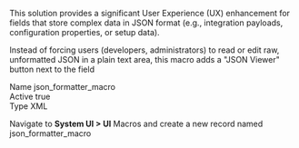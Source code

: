 This solution provides a significant User Experience (UX) enhancement for fields that store complex data in JSON format (e.g., integration payloads, configuration properties, or setup data). 

Instead of forcing users (developers, administrators) to read or edit raw, unformatted JSON in a plain text area, this macro adds a "JSON Viewer" button next to the field

Name	json_formatter_macro	
Active	true	
Type	XML

Navigate to **System UI > UI** Macros and create a new record named json_formatter_macro
